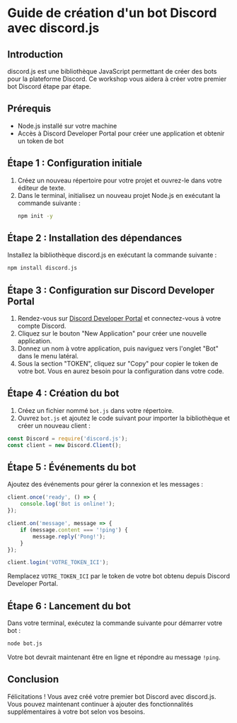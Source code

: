 # Guide de création d'un bot Discord avec discord.js

## Introduction

discord.js est une bibliothèque JavaScript permettant de créer des bots pour la plateforme Discord. Ce workshop vous aidera à créer votre premier bot Discord étape par étape.

## Prérequis

- Node.js installé sur votre machine
- Accès à Discord Developer Portal pour créer une application et obtenir un token de bot

## Étape 1 : Configuration initiale

1. Créez un nouveau répertoire pour votre projet et ouvrez-le dans votre éditeur de texte.
2. Dans le terminal, initialisez un nouveau projet Node.js en exécutant la commande suivante :
   ```bash
   npm init -y
   ```

## Étape 2 : Installation des dépendances

Installez la bibliothèque discord.js en exécutant la commande suivante :

```bash
npm install discord.js
```


## Étape 3 : Configuration sur Discord Developer Portal

1. Rendez-vous sur [Discord Developer Portal](https://discord.com/developers/applications) et connectez-vous à votre compte Discord.
2. Cliquez sur le bouton "New Application" pour créer une nouvelle application.
3. Donnez un nom à votre application, puis naviguez vers l'onglet "Bot" dans le menu latéral.
4. Sous la section "TOKEN", cliquez sur "Copy" pour copier le token de votre bot. Vous en aurez besoin pour la configuration dans votre code.

## Étape 4 : Création du bot

1. Créez un fichier nommé `bot.js` dans votre répertoire.
2. Ouvrez `bot.js` et ajoutez le code suivant pour importer la bibliothèque et créer un nouveau client :

```javascript
const Discord = require('discord.js');
const client = new Discord.Client();
```

## Étape 5 : Événements du bot

Ajoutez des événements pour gérer la connexion et les messages :

```javascript
client.once('ready', () => {
    console.log('Bot is online!');
});

client.on('message', message => {
    if (message.content === '!ping') {
        message.reply('Pong!');
    }
});

client.login('VOTRE_TOKEN_ICI');
```

Remplacez `VOTRE_TOKEN_ICI` par le token de votre bot obtenu depuis Discord Developer Portal.

## Étape 6 : Lancement du bot

Dans votre terminal, exécutez la commande suivante pour démarrer votre bot :

```bash
node bot.js
```

Votre bot devrait maintenant être en ligne et répondre au message `!ping`.

## Conclusion

Félicitations ! Vous avez créé votre premier bot Discord avec discord.js. Vous pouvez maintenant continuer à ajouter des fonctionnalités supplémentaires à votre bot selon vos besoins.
